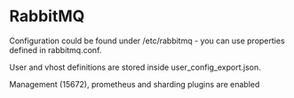 # RabbitMQ

Configuration could be found under /etc/rabbitmq - you can use properties defined in rabbitmq.conf.

User and vhost definitions are stored inside user_config_export.json.

Management (15672), prometheus and sharding plugins are enabled
